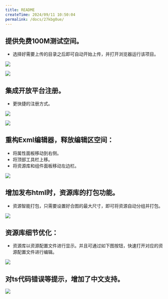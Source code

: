 ```yaml
---
title: README
createTime: 2024/09/11 10:50:04
permalink: /docs/27kbg0ue/
---
```


## 提供免费100M测试空间。
- 选择好需要上传的目录之后即可自动开始上传，并打开浏览器运行该项目。

![](57974a2a92d7b.png)

![](57974a2aa5ebc.png)

## 集成开放平台注册。
- 更快捷的注册方式。

![](57974a2ab1111.png)

![](57974a2ac0f64.png)

## 重构Exml编辑器，释放编辑区空间：
- 将属性面板移动到右侧。
- 将顶部工具栏上移。
- 将资源库和组件面板移动左边栏。

![](57974a2a5fa07.png)

## 增加发布html时，资源库的打包功能。
- 资源智能打包，只需要设置好合图的最大尺寸，即可将资源自动分组并打包。

![](57974a2a7593f.png)

## 资源库细节优化：
- 资源库以资源配置文件进行显示。并且可通过如下图按钮，快速打开对应的资源配置文件进行编辑。

![](57974a2a7ec13.png)

## 对ts代码错误等提示，增加了中文支持。

![](57974badb6729.png)
